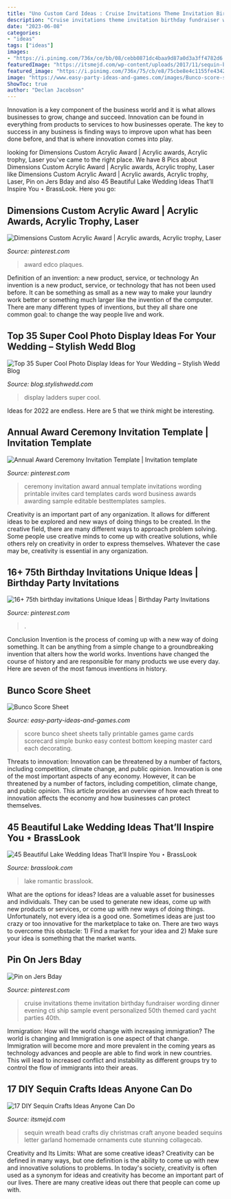 ```yaml
---
title: "Uno Custom Card Ideas : Cruise Invitations Theme Invitation Birthday Fundraiser Wording Dinner Evening Cti Ship Sample Event Personalized 50th Themed Card Yacht Parties 40th"
description: "Cruise invitations theme invitation birthday fundraiser wording dinner evening cti ship sample event personalized 50th themed card yacht parties 40th"
date: "2023-06-08"
categories:
- "ideas"
tags: ["ideas"]
images:
- "https://i.pinimg.com/736x/ce/bb/08/cebb0871dc4baa9d87a0d3a3ff4782d6.jpg"
featuredImage: "https://itsmejd.com/wp-content/uploads/2017/11/sequin-bead-pin-wreath-dreamalittlebigger-11.jpg"
featured_image: "https://i.pinimg.com/736x/75/cb/e8/75cbe8e4c1155fe4342f1093560ee10a--fundraiser-event-cruise-party.jpg"
image: "https://www.easy-party-ideas-and-games.com/images/Bunco-score-sheet.jpg"
ShowToc: true
author: "Declan Jacobson"
---
```



Innovation is a key component of the business world and it is what allows businesses to grow, change and succeed. Innovation can be found in everything from products to services to how businesses operate. The key to success in any business is finding ways to improve upon what has been done before, and that is where innovation comes into play.

	

		
looking for Dimensions Custom Acrylic Award | Acrylic awards, Acrylic trophy, Laser you've came to the right place. We have 8 Pics about Dimensions Custom Acrylic Award | Acrylic awards, Acrylic trophy, Laser like Dimensions Custom Acrylic Award | Acrylic awards, Acrylic trophy, Laser, Pin on Jers Bday and also 45 Beautiful Lake Wedding Ideas That’ll Inspire You ⋆ BrassLook. Here you go:
		
    
## Dimensions Custom Acrylic Award | Acrylic Awards, Acrylic Trophy, Laser

<img loading=lazy src="https://i.pinimg.com/736x/ce/bb/08/cebb0871dc4baa9d87a0d3a3ff4782d6.jpg" onerror="this.onerror=null;this.src='https://tse2.mm.bing.net/th?id=OIP.IK3SUVVN_4imnqH_TEck6AHaI4&amp;pid=15.1';" alt="Dimensions Custom Acrylic Award | Acrylic awards, Acrylic trophy, Laser">

_Source: pinterest.com_

>award edco plaques. 

	

Definition of an invention: a new product, service, or technology
An invention is a new product, service, or technology that has not been used before. It can be something as small as a new way to make your laundry work better or something much larger like the invention of the computer. There are many different types of inventions, but they all share one common goal: to change the way people live and work.

    
## Top 35 Super Cool Photo Display Ideas For Your Wedding – Stylish Wedd Blog

<img loading=lazy src="http://blog.stylishwedd.com/wp-content/uploads/2017/01/Chic-Wedding-Photo-Display-Ideas-with-Old-Ladders.jpg" onerror="this.onerror=null;this.src='https://tse3.mm.bing.net/th?id=OIP.VjcARHdZ-TiBM3AGDiXE0QHaKd&amp;pid=15.1';" alt="Top 35 Super Cool Photo Display Ideas for Your Wedding – Stylish Wedd Blog">

_Source: blog.stylishwedd.com_

>display ladders super cool. 

	

Ideas for 2022 are endless. Here are 5 that we think might be interesting. 

    
## Annual Award Ceremony Invitation Template | Invitation Template

<img loading=lazy src="https://i.pinimg.com/736x/34/94/7e/34947e878499b1e6ddd164783db7f2d2.jpg" onerror="this.onerror=null;this.src='https://tse1.mm.bing.net/th?id=OIP.OGcEnNTWPW3LdDnICj3KCQAAAA&amp;pid=15.1';" alt="Annual Award Ceremony Invitation Template | Invitation template">

_Source: pinterest.com_

>ceremony invitation award annual template invitations wording printable invites card templates cards word business awards awarding sample editable besttemplates samples. 

	

Creativity is an important part of any organization. It allows for different ideas to be explored and new ways of doing things to be created. In the creative field, there are many different ways to approach problem solving. Some people use creative minds to come up with creative solutions, while others rely on creativity in order to express themselves. Whatever the case may be, creativity is essential in any organization.

    
## 16+ 75th Birthday Invitations Unique Ideas | Birthday Party Invitations

<img loading=lazy src="https://i.pinimg.com/736x/89/af/f3/89aff3614cba57e978cdc5073784229e.jpg" onerror="this.onerror=null;this.src='https://tse1.mm.bing.net/th?id=OIP.yAkFSR4hNnvRuS1JcoAP3wHaKW&amp;pid=15.1';" alt="16+ 75th birthday invitations Unique Ideas | Birthday Party Invitations">

_Source: pinterest.com_

>. 

	

Conclusion
Invention is the process of coming up with a new way of doing something. It can be anything from a simple change to a groundbreaking invention that alters how the world works. Inventions have changed the course of history and are responsible for many products we use every day. Here are seven of the most famous inventions in history.

    
## Bunco Score Sheet

<img loading=lazy src="https://www.easy-party-ideas-and-games.com/images/Bunco-score-sheet.jpg" onerror="this.onerror=null;this.src='https://tse3.mm.bing.net/th?id=OIP.FSqHpCEtpBwvwzN_JIoYjgAAAA&amp;pid=15.1';" alt="Bunco Score Sheet">

_Source: easy-party-ideas-and-games.com_

>score bunco sheet sheets tally printable games game cards scorecard simple bunko easy contest bottom keeping master card each decorating. 

	

Threats to innovation: Innovation can be threatened by a number of factors, including competition, climate change, and public opinion.
Innovation is one of the most important aspects of any economy. However, it can be threatened by a number of factors, including competition, climate change, and public opinion. This article provides an overview of how each threat to innovation affects the economy and how businesses can protect themselves.

    
## 45 Beautiful Lake Wedding Ideas That’ll Inspire You ⋆ BrassLook

<img loading=lazy src="https://www.brasslook.com/wp-content/uploads/2018/05/Romantic-lake-wedding-idea-8.jpg" onerror="this.onerror=null;this.src='https://tse1.mm.bing.net/th?id=OIP.jncFd3mAKxIxDherG0-2oAHaLG&amp;pid=15.1';" alt="45 Beautiful Lake Wedding Ideas That’ll Inspire You ⋆ BrassLook">

_Source: brasslook.com_

>lake romantic brasslook. 

	

What are the options for ideas?
Ideas are a valuable asset for businesses and individuals. They can be used to generate new ideas, come up with new products or services, or come up with new ways of doing things. Unfortunately, not every idea is a good one. Sometimes ideas are just too crazy or too innovative for the marketplace to take on. There are two ways to overcome this obstacle: 1) Find a market for your idea and 2) Make sure your idea is something that the market wants.

    
## Pin On Jers Bday

<img loading=lazy src="https://i.pinimg.com/736x/75/cb/e8/75cbe8e4c1155fe4342f1093560ee10a--fundraiser-event-cruise-party.jpg" onerror="this.onerror=null;this.src='https://tse2.mm.bing.net/th?id=OIP.vy5u_P1WkSsrOgl0sLcooQHaKX&amp;pid=15.1';" alt="Pin on Jers Bday">

_Source: pinterest.com_

>cruise invitations theme invitation birthday fundraiser wording dinner evening cti ship sample event personalized 50th themed card yacht parties 40th. 

	

Immigration: How will the world change with increasing immigration?
The world is changing and Immigration is one aspect of that change. Immigration will become more and more prevalent in the coming years as technology advances and people are able to find work in new countries. This will lead to increased conflict and instability as different groups try to control the flow of immigrants into their areas.

    
## 17 DIY Sequin Crafts Ideas Anyone Can Do

<img loading=lazy src="https://itsmejd.com/wp-content/uploads/2017/11/sequin-bead-pin-wreath-dreamalittlebigger-11.jpg" onerror="this.onerror=null;this.src='https://tse2.mm.bing.net/th?id=OIP.ZWclkXRiNJFiJXppDWhmcAHaKD&amp;pid=15.1';" alt="17 DIY Sequin Crafts Ideas Anyone Can Do">

_Source: itsmejd.com_

>sequin wreath bead crafts diy christmas craft anyone beaded sequins letter garland homemade ornaments cute stunning collagecab. 

	

Creativity and Its Limits: What are some creative ideas?
Creativity can be defined in many ways, but one definition is the ability to come up with new and innovative solutions to problems. In today's society, creativity is often used as a synonym for ideas and creativity has become an important part of our lives. There are many creative ideas out there that people can come up with.

